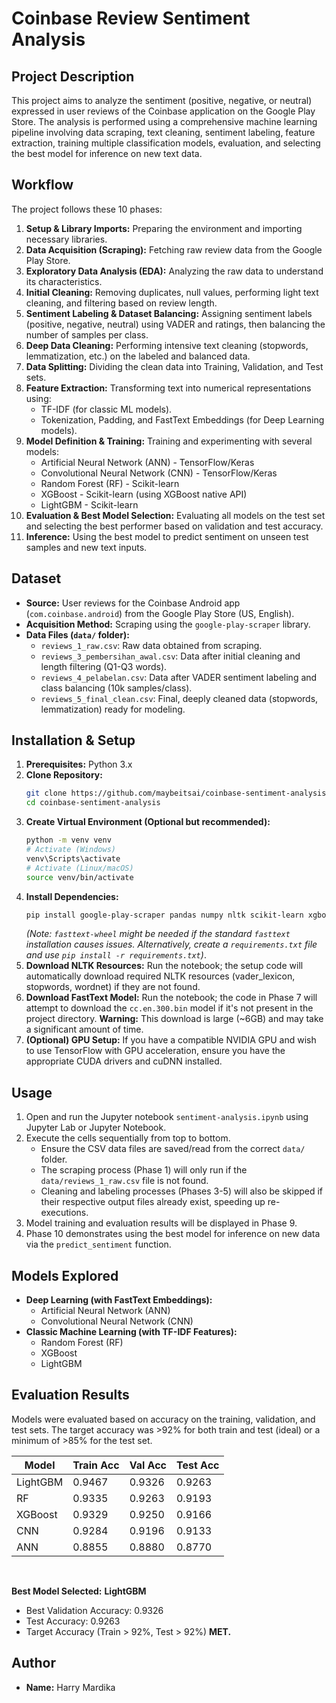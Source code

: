# Coinbase Review Sentiment Analysis

## Project Description

This project aims to analyze the sentiment (positive, negative, or neutral) expressed in user reviews of the Coinbase application on the Google Play Store. The analysis is performed using a comprehensive machine learning pipeline involving data scraping, text cleaning, sentiment labeling, feature extraction, training multiple classification models, evaluation, and selecting the best model for inference on new text data.

## Workflow

The project follows these 10 phases:

1.  **Setup & Library Imports:** Preparing the environment and importing necessary libraries.
2.  **Data Acquisition (Scraping):** Fetching raw review data from the Google Play Store.
3.  **Exploratory Data Analysis (EDA):** Analyzing the raw data to understand its characteristics.
4.  **Initial Cleaning:** Removing duplicates, null values, performing light text cleaning, and filtering based on review length.
5.  **Sentiment Labeling & Dataset Balancing:** Assigning sentiment labels (positive, negative, neutral) using VADER and ratings, then balancing the number of samples per class.
6.  **Deep Data Cleaning:** Performing intensive text cleaning (stopwords, lemmatization, etc.) on the labeled and balanced data.
7.  **Data Splitting:** Dividing the clean data into Training, Validation, and Test sets.
8.  **Feature Extraction:** Transforming text into numerical representations using:
    *   TF-IDF (for classic ML models).
    *   Tokenization, Padding, and FastText Embeddings (for Deep Learning models).
9.  **Model Definition & Training:** Training and experimenting with several models:
    *   Artificial Neural Network (ANN) - TensorFlow/Keras
    *   Convolutional Neural Network (CNN) - TensorFlow/Keras
    *   Random Forest (RF) - Scikit-learn
    *   XGBoost - Scikit-learn (using XGBoost native API)
    *   LightGBM - Scikit-learn
10. **Evaluation & Best Model Selection:** Evaluating all models on the test set and selecting the best performer based on validation and test accuracy.
11. **Inference:** Using the best model to predict sentiment on unseen test samples and new text inputs.

## Dataset

*   **Source:** User reviews for the Coinbase Android app (`com.coinbase.android`) from the Google Play Store (US, English).
*   **Acquisition Method:** Scraping using the `google-play-scraper` library.
*   **Data Files (`data/` folder):**
    *   `reviews_1_raw.csv`: Raw data obtained from scraping.
    *   `reviews_3_pembersihan_awal.csv`: Data after initial cleaning and length filtering (Q1-Q3 words).
    *   `reviews_4_pelabelan.csv`: Data after VADER sentiment labeling and class balancing (10k samples/class).
    *   `reviews_5_final_clean.csv`: Final, deeply cleaned data (stopwords, lemmatization) ready for modeling.

## Installation & Setup

1.  **Prerequisites:** Python 3.x
2.  **Clone Repository:**
    ```bash
    git clone https://github.com/maybeitsai/coinbase-sentiment-analysis.git
    cd coinbase-sentiment-analysis
    ```
3.  **Create Virtual Environment (Optional but recommended):**
    ```bash
    python -m venv venv
    # Activate (Windows)
    venv\Scripts\activate
    # Activate (Linux/macOS)
    source venv/bin/activate
    ```
4.  **Install Dependencies:**
    ```bash
    pip install google-play-scraper pandas numpy nltk scikit-learn xgboost lightgbm matplotlib seaborn tensorflow fasttext-wheel
    ```
    *(Note: `fasttext-wheel` might be needed if the standard `fasttext` installation causes issues. Alternatively, create a `requirements.txt` file and use `pip install -r requirements.txt`)*.
5.  **Download NLTK Resources:** Run the notebook; the setup code will automatically download required NLTK resources (vader_lexicon, stopwords, wordnet) if they are not found.
6.  **Download FastText Model:** Run the notebook; the code in Phase 7 will attempt to download the `cc.en.300.bin` model if it's not present in the project directory. **Warning:** This download is large (~6GB) and may take a significant amount of time.
7.  **(Optional) GPU Setup:** If you have a compatible NVIDIA GPU and wish to use TensorFlow with GPU acceleration, ensure you have the appropriate CUDA drivers and cuDNN installed.

## Usage

1.  Open and run the Jupyter notebook `sentiment-analysis.ipynb` using Jupyter Lab or Jupyter Notebook.
2.  Execute the cells sequentially from top to bottom.
    *   Ensure the CSV data files are saved/read from the correct `data/` folder.
    *   The scraping process (Phase 1) will only run if the `data/reviews_1_raw.csv` file is not found.
    *   Cleaning and labeling processes (Phases 3-5) will also be skipped if their respective output files already exist, speeding up re-executions.
3.  Model training and evaluation results will be displayed in Phase 9.
4.  Phase 10 demonstrates using the best model for inference on new data via the `predict_sentiment` function.

## Models Explored

*   **Deep Learning (with FastText Embeddings):**
    *   Artificial Neural Network (ANN)
    *   Convolutional Neural Network (CNN)
*   **Classic Machine Learning (with TF-IDF Features):**
    *   Random Forest (RF)
    *   XGBoost
    *   LightGBM

## Evaluation Results

Models were evaluated based on accuracy on the training, validation, and test sets. The target accuracy was >92% for both train and test (ideal) or a minimum of >85% for the test set.

| Model    | Train Acc | Val Acc | Test Acc |
|----------|-----------|---------|----------|
| LightGBM | 0.9467    | 0.9326  | 0.9263   |
| RF       | 0.9335    | 0.9263  | 0.9193   |
| XGBoost  | 0.9329    | 0.9250  | 0.9166   |
| CNN      | 0.9284    | 0.9196  | 0.9133   |
| ANN      | 0.8855    | 0.8880  | 0.8770   |

<br>

**Best Model Selected:** **LightGBM**
*   Best Validation Accuracy: 0.9326
*   Test Accuracy: 0.9263
*   Target Accuracy (Train > 92%, Test > 92%) **MET.**

## Author

*   **Name:** Harry Mardika